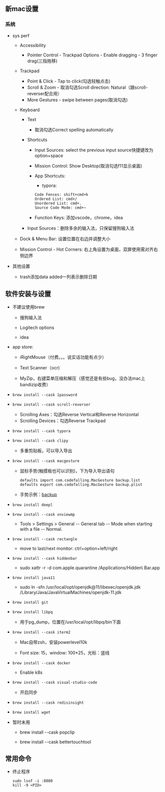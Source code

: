 ## 新mac设置

### 系统


- sys perf

  - Accessibility

    - Pointer Control - Trackpad Options - Enable dragging - 3 finger drag(三指拖移)

  - Trackpad

    - Point & Click - Tap to click(勾选轻触点击)
    - Scroll & Zoom - 取消勾选Scroll direction: Natural（跟scroll-reverser配合用）
    - More Gestures - swipe between pages(取消勾选)

  - Keyboard

    - Text

      - 取消勾选Correct spelling automatically

    - Shortcuts

      - Input Sources: select the previous input source快捷键改为option+space

      - Mission Control: Show Desktop(取消勾选f11显示桌面)

      - App Shortcuts:

        - typora:

        ```
        Code Fences: shift+cmd+k
        Ordered List: cmd+/
        Unordered List: cmd+.
        Source Code Mode: cmd+~
        ```

      - Function Keys: 添加vscode，chrome，idea

    - Input Sources：删除多余的输入法，只保留搜狗输入法

  - Dock & Menu Bar: 设置位置在右边并调整大小

  - Mission Control - Hot Corners: 右上角设置为桌面，双屏使用需对齐右侧边界

- 其他设置

  - trash添加data added一列表示删除日期

## 软件安装与设置

- 不建议使用brew

  - 搜狗输入法

  - Logitech options

  - idea

- app store:

  - iRightMouse（付费。。。说实话功能有点少）

  - Text Scanner（ocr)

  - MyZip，右键菜单压缩和解压（感觉还是有些bug，没办法mac上bandizip收费）

- ```
  brew install --cask 1password
  ```

- ```
  brew install --cask scroll-reverser
  ```

  - Scrolling Axes：勾选Reverse Vertical和Reverse Horizontal
  - Scrolling Devices：勾选Reverse Trackpad
  
- ```
  brew install --cask typora
  ```

- ```
  brew install --cask clipy
  ```

  - 多重剪贴板，可以导入导出

- ```
  brew install --cask macgesture
  ```

  - 鼠标手势(触摸板也可以识别)，下为导入导出语句

    ```
    defaults import com.codefalling.MacGesture backup.list
    defaults export com.codefalling.MacGesture backup.plist
    ```

  - 手势示例：[backup](resources/backup.plist)
  
- ```
  brew install deepl
  ```


- ```
  brew install --cask xnviewmp
  ```

  - Tools > Settings > General -- General tab -- Mode when starting with a file -- Normal.

- ```
  brew install --cask rectangle
  ```
  
  - move to last/next monitor: ctrl+option+left/right
  
- ```
  brew install --cask hiddenbar
  ```
  
  - sudo xattr -r -d com.apple.quarantine /Applications/Hidden\ Bar.app

- ```
  brew install java11
  ```
  
  - sudo ln -sfn /usr/local/opt/openjdk@11/libexec/openjdk.jdk /Library/Java/JavaVirtualMachines/openjdk-11.jdk

- ```
  brew install git
  ```
  
- ```
  brew install libpq
  ```

  - 用于pg_dump，位置在/usr/local/opt/libpq/bin下面


- ```
  brew install --cask iterm2
  ```

  - Mac自带zsh，安装powerlevel10k

  - Font size: 15，window: 100*25，光标：竖线

- ```
  brew install --cask docker
  ```

  - Enable k8s

- ```
  brew install --cask visual-studio-code
  ```

  - 开启同步

- ```
  brew install --cask redisinsight
  ```

- ```
  brew install wget
  ```

  


- 暂时未用

  - brew install --cask popclip

  - brew install --cask bettertouchtool



## 常用命令

- 终止程序

  ```
  sudo lsof -i :8080
  kill -9 <PID>
  ```

  



​	